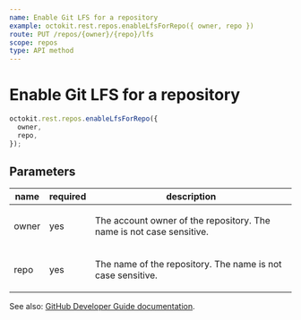 ```yaml
---
name: Enable Git LFS for a repository
example: octokit.rest.repos.enableLfsForRepo({ owner, repo })
route: PUT /repos/{owner}/{repo}/lfs
scope: repos
type: API method
---
```


# Enable Git LFS for a repository

```js
octokit.rest.repos.enableLfsForRepo({
  owner,
  repo,
});
```

## Parameters

<table>
  <thead>
    <tr>
      <th>name</th>
      <th>required</th>
      <th>description</th>
    </tr>
  </thead>
  <tbody>
    <tr><td>owner</td><td>yes</td><td>

The account owner of the repository. The name is not case sensitive.

</td></tr>
<tr><td>repo</td><td>yes</td><td>

The name of the repository. The name is not case sensitive.

</td></tr>
  </tbody>
</table>

See also: [GitHub Developer Guide documentation](https://docs.github.com/enterprise-cloud@latest//rest/reference/repos#enable-git-lfs-for-a-repository).
